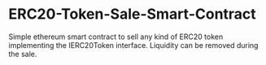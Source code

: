 # ERC20-Token-Sale-Smart-Contract

Simple ethereum smart contract to sell any kind of ERC20 token implementing the IERC20Token interface.
Liquidity can be removed during the sale.